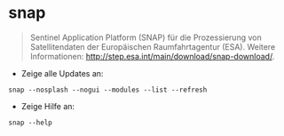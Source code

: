 # snap

> Sentinel Application Platform (SNAP) für die Prozessierung von Satellitendaten der Europäischen Raumfahrtagentur (ESA).
> Weitere Informationen: <http://step.esa.int/main/download/snap-download/>.

- Zeige alle Updates an:

`snap --nosplash --nogui --modules --list --refresh`

- Zeige Hilfe an:

`snap --help`
